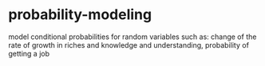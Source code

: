 # probability-modeling
model conditional probabilities for random variables such as: change of the rate of growth in riches and knowledge and understanding, probability of getting a job 
